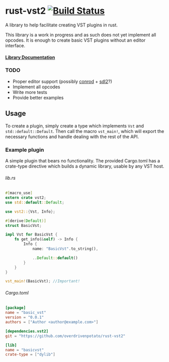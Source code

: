 # rust-vst2 [![Build Status](https://travis-ci.org/overdrivenpotato/rust-vst2.svg?branch=master)](https://travis-ci.org/overdrivenpotato/rust-vst2)
A library to help facilitate creating VST plugins in rust.

This library is a work in progress and as such does not yet implement all opcodes. It is enough to create basic VST plugins without an editor interface.

#### [Library Documentation](http://overdrivenpotato.github.io/rust-vst2)

### TODO
  - Proper editor support (possibly [conrod](https://github.com/PistonDevelopers/conrod) + [sdl2](https://github.com/AngryLawyer/rust-sdl2)?)
  - Implement all opcodes
  - Write more tests
  - Provide better examples

## Usage
To create a plugin, simply create a type which implements `Vst` and `std::default::Default`. Then call the macro `vst_main!`, which will export the necessary functions and handle dealing with the rest of the API.

### Example plugin
A simple plugin that bears no functionality. The provided Cargo.toml has a crate-type directive which builds a dynamic library, usable by any VST host.
###### lib.rs

```rust
#[macro_use]
extern crate vst2;
use std::default::Default;

use vst2::{Vst, Info};

#[derive(Default)]
struct BasicVst;

impl Vst for BasicVst {
    fn get_info(&self) -> Info {
        Info {
            name: "BasicVst".to_string(),

            ..Default::default()
        }
    }
}

vst_main!(BasicVst); //Important!
```

###### Cargo.toml

```toml
[package]
name = "basic_vst"
version = "0.0.1"
authors = ["Author <author@example.com>"]

[dependencies.vst2]
git = "https://github.com/overdrivenpotato/rust-vst2"

[lib]
name = "basicvst"
crate-type = ["dylib"]
```
